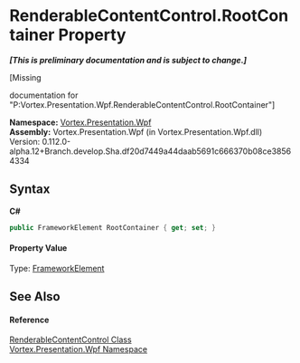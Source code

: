 # RenderableContentControl.RootContainer Property 
 _**\[This is preliminary documentation and is subject to change.\]**_

\[Missing <summary> documentation for "P:Vortex.Presentation.Wpf.RenderableContentControl.RootContainer"\]

**Namespace:**&nbsp;<a href="N_Vortex_Presentation_Wpf.md">Vortex.Presentation.Wpf</a><br />**Assembly:**&nbsp;Vortex.Presentation.Wpf (in Vortex.Presentation.Wpf.dll) Version: 0.112.0-alpha.12+Branch.develop.Sha.df20d7449a44daab5691c666370b08ce38564334

## Syntax

**C#**<br />
``` C#
public FrameworkElement RootContainer { get; set; }
```


#### Property Value
Type: <a href="https://docs.microsoft.com/dotnet/api/system.windows.frameworkelement" target="_blank">FrameworkElement</a>

## See Also


#### Reference
<a href="T_Vortex_Presentation_Wpf_RenderableContentControl.md">RenderableContentControl Class</a><br /><a href="N_Vortex_Presentation_Wpf.md">Vortex.Presentation.Wpf Namespace</a><br />